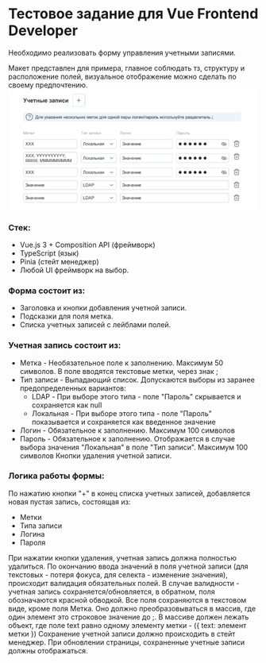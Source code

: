 # Тестовое задание для Vue Frontend Developer

Необходимо реализовать форму управления учетными записями.

Макет представлен для примера, главное соблюдать тз, структуру и расположение полей, визуальное отображение можно сделать по своему предпочтению.
![img.png](./src/assets/img.png)

### Стек:
- Vue.js 3 + Composition API (фреймворк)
- TypeScript (язык)
- Pinia (стейт менеджер)
- Любой UI фреймворк на выбор.

### Форма состоит из:
- Заголовка и кнопки добавления учетной записи.
- Подсказки для поля метка.
- Списка учетных записей с лейблами полей.

### Учетная запись состоит из:
- Метка - Необязательное поле к заполнению. Максимум 50 символов. В поле вводятся текстовые метки, через знак ;
- Тип записи - Выпадающий список. Допускаются выборы из заранее предопределенных вариантов:
  - LDAP - При выборе этого типа - поле "Пароль" скрывается и сохраняется как null
  - Локальная - При выборе этого типа - поле "Пароль" показывается и сохраняется как введенное значение
- Логин - Обязательное к заполнению. Максимум 100 символов
- Пароль - Обязательное к заполнению. Отображается в случае выбора значения "Локальная" в поле "Тип записи". Максимум 100 символов
Кнопки удаления учетной записи.

### Логика работы формы:
По нажатию кнопки "+" в конец списка учетных записей, добавляется новая пустая запись, состоящая из:
- Метки
- Типа записи
- Логина
- Пароля

При нажатии кнопки удаления, учетная запись должна полностью удалиться.
По окончанию ввода значений в поля учетной записи (для текстовых - потеря фокуса, для селекта - изменение значения), происходит валидация обязательных полей. В случае валидности - учетная запись сохраняется/обновляется, в обратном, поля обозначаются красной обводкой.
Все поля сохраняются в текстовом виде, кроме поля Метка. Оно должно преобразовываться в массив, где один элемент это строковое значение до ;. В массиве должен лежать объект, где поле text равно одному элементу метки - ({ text: элемент метки })
Сохранение учетной записи должно происходить в стейт менеджер. При обновлении страницы, сохраненные учетные записи должны отображаться.
